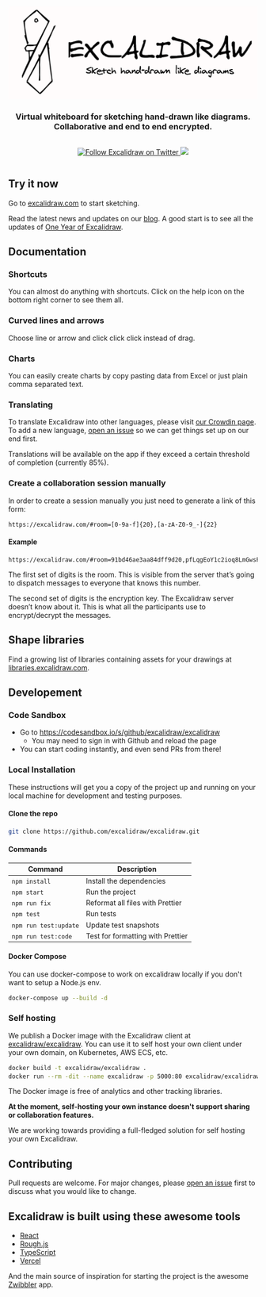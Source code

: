 <div align="center" style="display:flex;flex-direction:column;">
  <a href="https://excalidraw.com">
    <img width="540" src="./public/og-image-sm.png" alt="Excalidraw logo: Sketch handrawn like diagrams." />
  </a>
  <h3>Virtual whiteboard for sketching hand-drawn like diagrams.<br>Collaborative and end to end encrypted.</h3>
  <p>
    <a href="https://twitter.com/Excalidraw">
      <img alt="Follow Excalidraw on Twitter" src="https://img.shields.io/twitter/follow/excalidraw.svg?label=follow+excalidraw&style=social&logo=twitter">
    </a>
    <a target="_blank" href="https://crowdin.com/project/excalidraw">
      <img src="https://badges.crowdin.net/excalidraw/localized.svg">
    </a>
  </p>
</div>

## Try it now

Go to [excalidraw.com](https://excalidraw.com) to start sketching.

Read the latest news and updates on our [blog](https://blog.excalidraw.com). A good start is to see all the updates of [One Year of Excalidraw](https://blog.excalidraw.com/one-year-of-excalidraw/).

## Documentation

### Shortcuts

You can almost do anything with shortcuts. Click on the help icon on the bottom right corner to see them all.

### Curved lines and arrows

Choose line or arrow and click click click instead of drag.

### Charts

You can easily create charts by copy pasting data from Excel or just plain comma separated text.

### Translating

To translate Excalidraw into other languages, please visit [our Crowdin page](https://crowdin.com/project/excalidraw). To add a new language, [open an issue](https://github.com/excalidraw/excalidraw/issues/new) so we can get things set up on our end first.

Translations will be available on the app if they exceed a certain threshold of completion (currently 85%).

### Create a collaboration session manually

In order to create a session manually you just need to generate a link of this form:

```
https://excalidraw.com/#room=[0-9a-f]{20},[a-zA-Z0-9_-]{22}
```

#### Example

```
https://excalidraw.com/#room=91bd46ae3aa84dff9d20,pfLqgEoY1c2ioq8LmGwsFA
```

The first set of digits is the room. This is visible from the server that’s going to dispatch messages to everyone that knows this number.

The second set of digits is the encryption key. The Excalidraw server doesn’t know about it. This is what all the participants use to encrypt/decrypt the messages.

## Shape libraries

Find a growing list of libraries containing assets for your drawings at [libraries.excalidraw.com](https://libraries.excalidraw.com).

## Developement

### Code Sandbox

- Go to https://codesandbox.io/s/github/excalidraw/excalidraw
  - You may need to sign in with Github and reload the page
- You can start coding instantly, and even send PRs from there!

### Local Installation

These instructions will get you a copy of the project up and running on your local machine for development and testing purposes.

#### Clone the repo

```bash
git clone https://github.com/excalidraw/excalidraw.git
```

#### Commands

| Command               | Description                       |
| --------------------- | --------------------------------- |
| `npm install`         | Install the dependencies          |
| `npm start`           | Run the project                   |
| `npm run fix`         | Reformat all files with Prettier  |
| `npm test`            | Run tests                         |
| `npm run test:update` | Update test snapshots             |
| `npm run test:code`   | Test for formatting with Prettier |

#### Docker Compose

You can use docker-compose to work on excalidraw locally if you don't want to setup a Node.js env.

```sh
docker-compose up --build -d
```

### Self hosting

We publish a Docker image with the Excalidraw client at [excalidraw/excalidraw](https://hub.docker.com/r/excalidraw/excalidraw). You can use it to self host your own client under your own domain, on Kubernetes, AWS ECS, etc.

```sh
docker build -t excalidraw/excalidraw .
docker run --rm -dit --name excalidraw -p 5000:80 excalidraw/excalidraw:latest
```

The Docker image is free of analytics and other tracking libraries.

**At the moment, self-hosting your own instance doesn't support sharing or collaboration features.**

We are working towards providing a full-fledged solution for self hosting your own Excalidraw.

## Contributing

Pull requests are welcome. For major changes, please [open an issue](https://github.com/excalidraw/excalidraw/issues/new) first to discuss what you would like to change.

## Excalidraw is built using these awesome tools

- [React](https://reactjs.org)
- [Rough.js](https://roughjs.com)
- [TypeScript](https://www.typescriptlang.org)
- [Vercel](https://vercel.com)

And the main source of inspiration for starting the project is the awesome [Zwibbler](https://zwibbler.com/demo/) app.
